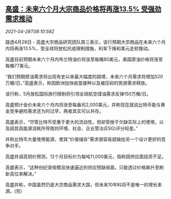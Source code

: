 <!--1619598665000-->
[高盛：未来六个月大宗商品价格将再涨13.5% 受强劲需求推动](https://cn.reuters.com/article/gs-commodities-price-outlook-0428-idCNKBS2CF0W1)
------

<div><i>2021-04-28T08:10:58Z</i></div><p>路透4月28日 - 高盛大宗商品研究团队周三表示，该行预期大宗商品在未来六个月内将再涨13.5%，受全球将放松抗疫限制措施，利率下降和美元走软推动。</p><p>高盛目前预期未来六个月内布兰特油价将涨至每桶80美元，美国原油价格将涨至每桶77美元。</p><p>“我们预期原油需求将出现有史以来最大幅度的跳增，未来六个月需求将增加520万桶/日，”高盛表示，称因欧洲加快疫苗接种以及被压抑的旅游需求释放。</p><p>该行称，5月放松国际旅行限制将引领全球航空煤油需求反弹150万桶/日。</p><p>高盛预计金价未来六个月内将涨至每盎司2,000美元，并称现在就说比特币能与黄金竞争避险需求还为时过早，两者其实可以并存。</p><p>高盛表示，“尽管比特币受惠于更大的流动性，但却受挫于欠缺实际上的使用，以及因其高能源消耗所导致的环境、社会、企业管治(ESG)评分较差。”</p><p>并称比特币大量使用能源，使其“价值储存”需求很容易就输给另一个设计更好的竞争对手。</p><p>高盛并调高铜价预测，12个月目标价为每吨11,000美元，指称因供应面投资不足。</p><p>高盛表示，“这种创纪录规模且快速逼近的供应短缺局面，只能透过价格飙升至刷新高位来解决。”</p><p>高盛并称，中国虽然仍是大宗商品需求大国，但未来10年料将不是唯一的增长来源。(完)</p>
